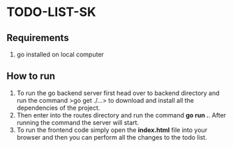 ﻿# TODO-LIST-SK
## Requirements 
1. go installed on local computer

## How to run
1. To run the go backend server first head over to backend directory and run the command >go get ./...> to download and install all the dependencies of the project.
2. Then enter into the routes directory and run the command **go run .**. After running the command the server will start.
3. To run the frontend code simply open the **index.html** file into your browser and then you can perform all the changes to the todo list.
